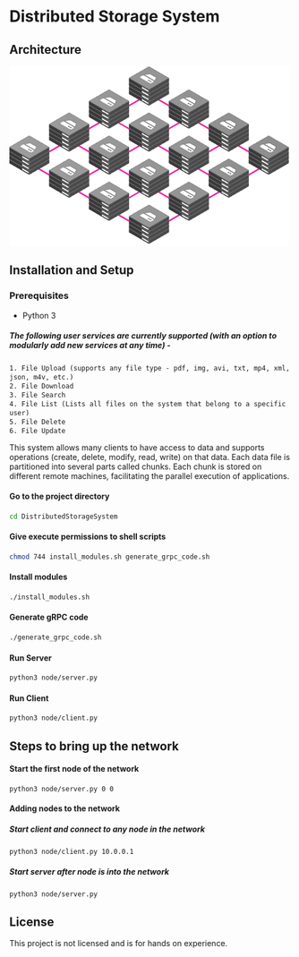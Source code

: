 # Distributed Storage System
## Architecture
![](./docs/mesh.png)
## Installation and Setup
### Prerequisites
- Python 3

##### The following user services are currently supported (with an option to modularly add new services at any time) - 

    1. File Upload (supports any file type - pdf, img, avi, txt, mp4, xml, json, m4v, etc.)
    2. File Download
    3. File Search
    4. File List (Lists all files on the system that belong to a specific user)
    5. File Delete
    6. File Update

This system allows many clients to have access to data and supports operations (create, delete, modify, read, write) on that data. Each data file is partitioned into several parts called chunks. Each chunk is stored on different remote machines, facilitating the parallel execution of applications.

#### Go to the project directory
```bash
cd DistributedStorageSystem
```
#### Give execute permissions to shell scripts
```bash
chmod 744 install_modules.sh generate_grpc_code.sh
```
#### Install modules
```bash
./install_modules.sh
```
#### Generate gRPC code
```bash
./generate_grpc_code.sh
```
#### Run Server
```bash
python3 node/server.py
```
#### Run Client
```bash
python3 node/client.py
```
## Steps to bring up the network
#### Start the first node of the network
```
python3 node/server.py 0 0
```
#### Adding nodes to the network
##### Start client and connect to any node in the network
```
python3 node/client.py 10.0.0.1
```
##### Start server after node is into the network
```
python3 node/server.py
```
## License

This project is not licensed and is for hands on experience.
